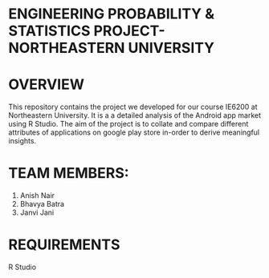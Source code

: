 # ENGINEERING PROBABILITY & STATISTICS PROJECT- NORTHEASTERN UNIVERSITY

# OVERVIEW

This repository contains the project we developed for our course IE6200 at Northeastern University. 
It is a a detailed analysis of the Android app market using R Studio. 
The aim of the project is to collate and compare different attributes of applications on google play store in-order to derive meaningful insights.

# TEAM MEMBERS:

1) Anish Nair 
2) Bhavya Batra
3) Janvi Jani

# REQUIREMENTS
R Studio
